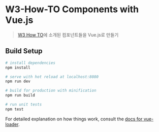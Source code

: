 # W3-How-TO Components with Vue.js

> [W3 How TO][w3-how-to]에 소개된 컴포넌트들을 Vue.js로 만들기

## Build Setup

``` bash
# install dependencies
npm install

# serve with hot reload at localhost:8080
npm run dev

# build for production with minification
npm run build

# run unit tests
npm test
```

For detailed explanation on how things work, consult the [docs for vue-loader](http://vuejs.github.io/vue-loader).

[w3-how-to]: https://www.w3schools.com/howto/default.asp

